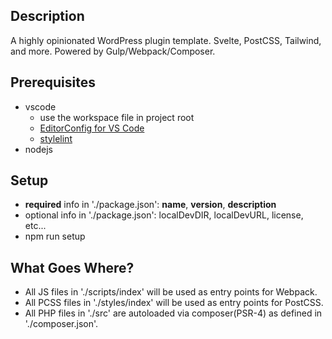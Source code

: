 ## Description
A highly opinionated WordPress plugin template. Svelte, PostCSS, Tailwind, and more. Powered by Gulp/Webpack/Composer.

## Prerequisites
* vscode
	* use the workspace file in project root
	* [EditorConfig for VS Code](https://marketplace.visualstudio.com/items?itemName=EditorConfig.EditorConfig)
	* [stylelint](https://marketplace.visualstudio.com/items?itemName=stylelint.vscode-stylelint)
* nodejs

## Setup
* __required__ info in './package.json': __name__, __version__, __description__
* optional info in './package.json': localDevDIR, localDevURL, license, etc...
* npm run setup

## What Goes Where?
* All JS files in './scripts/index' will be used as entry points for Webpack.
* All PCSS files in './styles/index' will be used as entry points for PostCSS.
* All PHP files in './src' are autoloaded via composer(PSR-4) as defined in './composer.json'.
